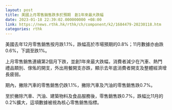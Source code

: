 ```yaml
---
layout: post
title: 美國上月零售銷售跌多於預期　創1年來最大跌幅
date: 2023-01-18 22:39:02.000000000 +08:00
link: https://news.rthk.hk/rthk/ch/component/k2/1684479-20230118.htm
categories: rthk
---
```


美國去年12月零售銷售按月跌1.1%，跌幅高於市場預期的0.8%；11月數據亦由跌0.6%，下調至跌1%。

上月零售銷售連續第2個月下跌，並創1年來最大跌幅，消費者減少在汽車、熱門禮品類別、傢俬的開支，外出用餐開支亦跌，顯示去年底消費者開支及整體經濟增長疲弱。

期內，撇除汽車的零售銷售仍跌1.1%，撇除汽車及汽油的零售銷售跌0.7%。

至於撇除汽車、汽油、建築物料及食品服務後，零售銷售跌0.7%，跌幅比11月的0.2%擴大，這項數據被視為核心零售銷售指標。

